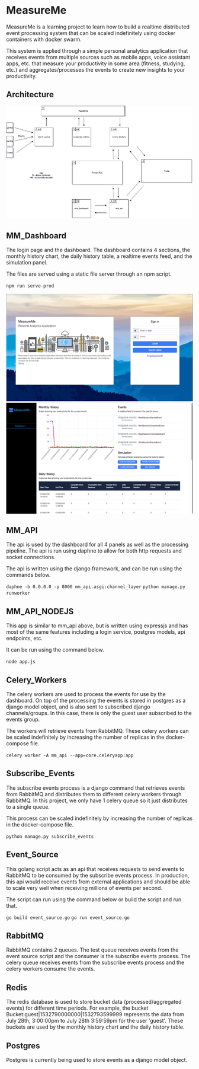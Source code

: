 # MeasureMe
MeasureMe is a learning project to learn how to build a realtime distributed event processing system that can be scaled indefinitely using docker containers with docker swarm.

This system is applied through a simple personal analytics application that receives events from multiple sources such as mobile apps, voice assistant apps, etc. that measure your productivity in some area (fitness, studying, etc.) and aggregates/processes the events to create new insights to your productivity.

## Architecture

![Alt text](/images/mm_diagram.jpg?raw=true "MeasureMe Diagram")

## MM_Dashboard
The login page and the dashboard. The dashboard contains 4 sections, the monthly history chart, the daily history table, a realtime events feed, and the simulation panel.

The files are served using a static file server through an npm script.

`npm run serve-prod`

![Alt text](/images/login.png?raw=true "Login")
![Alt text](/images/dashboard.png?raw=true "Dashboard")

## MM_API
The api is used by the dashboard for all 4 panels as well as the processing pipeline. The api is run using daphne to allow for both http requests and socket connections. 

The api is written using the django framework, and can be run using the commands below.

`daphne -b 0.0.0.0 -p 8000 mm_api.asgi:channel_layer`
`python manage.py runworker`

## MM_API_NODEJS
This app is similar to mm_api above, but is written using expressjs and has most of the same features including a login service, postgres models, api endpoints, etc.

It can be run using the command below.

`node app.js`

## Celery_Workers
The celery workers are used to process the events for use by the dashboard. On top of the processing the events is stored in postgres as a django model object, and is also sent to subscribed django channels/groups. In this case, there is only the guest user subscribed to the events group.

The workers will retrieve events from RabbitMQ. These celery workers can be scaled indefinitely by increasing the number of replicas in the docker-compose file. 

`celery worker -A mm_api --app=core.celeryapp:app`

## Subscribe_Events
The subscribe events process is a django command that retrieves events from RabbitMQ and distributes them to different celery workers through RabbitMQ. In this project, we only have 1 celery queue so it just distributes to a single queue.

This process can be scaled indefinitely by increasing the number of replicas in the docker-compose file.

`python manage.py subscribe_events`

## Event_Source
This golang script acts as an api that receives requests to send events to RabbitMQ to be consumed by the subscribe events process. In production, this api would receive events from external applications and should be able to scale very well when receiving millions of events per second.

The script can run using the command below or build the script and run that.

`go build event_source.go`
`go run event_source.go`

## RabbitMQ
RabbitMQ contains 2 queues. The test queue receives events from the event source script and the consumer is the subscribe events process. The celery queue receives events from the subscribe events process and the celery workers consume the events.

## Redis
The redis database is used to store bucket data (processed/aggregated events) for different time periods. For example, the bucket Bucket:guest|1532790000000|1532793599999 represents the data from July 28th, 3:00:00pm to July 28th 3:59:59pm for the user 'guest'. These buckets are used by the monthly history chart and the daily history table.

## Postgres
Postgres is currently being used to store events as a django model object.




